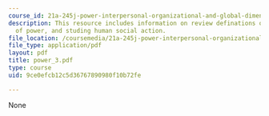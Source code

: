 ```yaml
---
course_id: 21a-245j-power-interpersonal-organizational-and-global-dimensions-fall-2005
description: This resource includes information on review definations of power, intention
  of power, and studing human social action.
file_location: /coursemedia/21a-245j-power-interpersonal-organizational-and-global-dimensions-fall-2005/9ce0efcb12c5d36767890980f10b72fe_power_3.pdf
file_type: application/pdf
layout: pdf
title: power_3.pdf
type: course
uid: 9ce0efcb12c5d36767890980f10b72fe

---
```

None